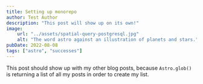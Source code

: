 ```yaml
---
title: Setting up monorepo
author: Test Author
description: "This post will show up on its own!"
image:
    url: "../assets/spatial-query-postgresql.jpg"
    alt: "The word astro against an illustration of planets and stars."
pubDate: 2022-08-08
tags: ["astro", "successes"]
---
```

This post should show up with my other blog posts, because `Astro.glob()` is returning a list of all my posts in order to create my list.

